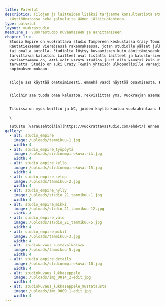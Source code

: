 ```yaml
---
title: Palvelut
description: Tilojen ja laitteiden lisäksi tarjoamme konsultaatiota studion
  käyttöönotossa sekä palveluita äänen jälkituotantoon.
type: palvelut
layout: vuokrastudio
headline_1: Vuokrastudio kuvaamiseen ja äänittämiseen
chapter_1: >-
  Studio Empire on vuokrattava studio Tampereen keskustassa Crazy Townilla.
  Rautatieaseman viereisessä rakennuksessa, joten studiolle pääset julkisilla
  tai omalla autolla. Studiolta löytyy kuvaamiseen kuin äänittämiseenkin
  tarvittavaa kalustoa. Laitteet ovat listattu Laitteet ja kalusto-sivulle.​
  Periaatteemme on, että voit varata studion juuri niin kauaksi kuin sinulla on
  tarvetta. Studio on auki Crazy Townin yhteisön ulkopuolisille varaajille
  sopimuksen mukaan. 


  Tiloja saa käyttää omatoimisesti, emmekä vaadi näyttöä osaamisesta. Henkilökuntamme auttaa sinua tilojen ja laitteiden käytössä. On mukavampaa työskennellä studiolla, kun paikka ja laitteet ovat tuttuja! 


  Tiloihin saa tuoda omaa kalustoa, rekvisiittaa yms. Vuokraajan asemassa vastuullasi on, että tiloihin tuotavat tavarat ja laitteet ovat puhtaita ja eivät aiheuta tiloissa vahinkoa. Jos laitteita kytketään studiolla sijaitsevien laitteiden kanssa yhteen, on vastuullasi varmistaa, että näin voi tehdä. 


  Tiloissa on myös keittiö ja WC, joiden käyttö kuuluu vuokrahintaan. Keittiössä käytössäsi ovat kahvinkeitin, vedenkeitin, mikro sekä astioita ja aterimia. Otathan oman muistikortin (kameraan ja/tai Zoomiin) mukaasi. Muistikortin tulisi olla normaalikokoinen SD-kortti, nopeusluokaltaan Class 10.\

  \

  Tutustu [varausehtoihin](https://vuokrattavastudio.com/ehdot/) ennen varauksen tekoa.
gallery:
  - alt: studio_empire
    image: /uploads/tammikuu-1.jpg
    width: 4
  - alt: studio_empire_työpöytä
    image: /uploads/studioempirekuvat-13.jpg
    width: 4
  - alt: studio_empire_kello
    image: /uploads/studioempirekuvat-15.jpg
    width: 4
  - alt: studio_empire_setup
    image: /uploads/tammikuu-2.jpg
    width: 4
  - alt: studio_empire_hylly
    image: /uploads/studio_21_tammikuu-1.jpg
    width: 4
  - alt: studio_empire_mikki
    image: /uploads/studio_21_tammikuu-12.jpg
    width: 4
  - alt: studio_empire_valo
    image: /uploads/studio_21_tammikuu-5.jpg
    width: 4
  - alt: studio_empire_mikit
    image: /uploads/tammikuu-3.jpg
    width: 4
  - alt: studiokuvaus_mustavalkoinen
    image: /uploads/tammikuu-5.jpg
    width: 4
  - alt: studio_empire_details
    image: /uploads/studioempirekuvat-10.jpg
    width: 4
  - alt: studiokuvaus_kukkaseppele
    image: /uploads/img_0014_2-edit.jpg
    width: 4
  - alt: studiokuvaus_kukkaseppele_mustatausta
    image: /uploads/img_0009_1-edit.jpg
    width: 4
---
```

